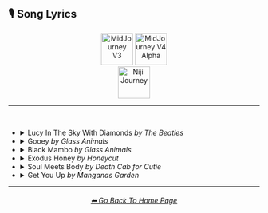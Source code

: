 <h2>🎙 Song Lyrics</h2>

<div align="center">

[<img src="https://github.com/willwulfken/MidJourney-Styles-and-Keywords-Reference/blob/main/Images/Repo_Parts/WEBP/Buttons/Version_Buttons/button_version_V3_inactive_half.webp?raw=true" alt="MidJourney V3" height="64" />](https://github.com/willwulfken/MidJourney-Styles-and-Keywords-Reference/blob/main/Pages/MJ_V3/Style_Pages/Just_The_Style/Song_Lyrics.md)
[<img src="https://github.com/willwulfken/MidJourney-Styles-and-Keywords-Reference/blob/main/Images/Repo_Parts/WEBP/Buttons/Version_Buttons/button_version_V4_Alpha_active_half.webp?raw=true" alt="MidJourney V4 Alpha" height="64" />](https://github.com/willwulfken/MidJourney-Styles-and-Keywords-Reference/blob/main/Pages/Midjourney_Beta_Features/MJ_V4_Alpha/Style_Pages/Song_Lyrics.md)
<br>
[<img src="https://github.com/willwulfken/MidJourney-Styles-and-Keywords-Reference/blob/main/Images/Repo_Parts/WEBP/Buttons/Version_Buttons/button_version_niji_inactive_full.webp?raw=true" alt="Niji Journey" height="64" />](https://github.com/willwulfken/MidJourney-Styles-and-Keywords-Reference/blob/main/Pages/Niji_Journey/Style_Pages/Song_Lyrics.md)


</div>

<hr>
<br>


- <details><summary>Lucy In The Sky With Diamonds <i color=gray>by The Beatles</i></summary><p><div align="center">

    | Lucy In The Sky With Diamonds | <img src="https://github.com/willwulfken/MidJourney-Styles-and-Keywords-Reference/blob/main/Images/MJ_V3/Song_Lyrics/Lucy_In_The_Sky_With_Diamonds/Lucy_In_The_Sky_With_Diamonds.png?raw=true" width="128" /> |
    | :-: | :-: |
    | <i color=gray>by The Beatles</i> | <img src="https://github.com/willwulfken/MidJourney-Styles-and-Keywords-Reference/blob/main/Images/MJ_V3/Song_Lyrics/Lucy_In_The_Sky_With_Diamonds/The_Beatles.png?raw=true" width="128" /> |

    <table>
        <tr>
            <td><a href="https://www.musixmatch.com/lyrics/The-Beatles/Lucy-in-the-Sky-With-Diamonds">Lyrics on MusixMatch</a></td>
            <td><a href="https://open.spotify.com/track/25yQPHgC35WNnnOUqFhgVR?si=b852a85df2b14988">Open on Spotify</a></td>
        </tr>
    </table>

    <br>

    | | |
    | :-: | :-: |
    | A boat on a river with tangerine trees and marmalade skies | <img src="https://github.com/willwulfken/MidJourney-Styles-and-Keywords-Reference/blob/main/Images/MJ_V3/Song_Lyrics/Lucy_In_The_Sky_With_Diamonds/A_boat_on_a_river_with_tangerine_trees_and_marmalad.png?raw=true" width="256" /> |
    | Cellophane flowers of yellow and green towering over your head | <img src="https://github.com/willwulfken/MidJourney-Styles-and-Keywords-Reference/blob/main/Images/MJ_V3/Song_Lyrics/Lucy_In_The_Sky_With_Diamonds/Cellophane_flowers_of_yellow_and_green_towering_ove.png?raw=true" width="256" /> |
    | Look for the girl with the sun in her eyes and she's gone | <img src="https://github.com/willwulfken/MidJourney-Styles-and-Keywords-Reference/blob/main/Images/MJ_V3/Song_Lyrics/Lucy_In_The_Sky_With_Diamonds/Look_for_the_girl_with_the_sun_in_her_eyes_and_shes.png?raw=true" width="256" /> |
    | A bridge by a fountain where rocking horse people eat marshmallow pies | <img src="https://github.com/willwulfken/MidJourney-Styles-and-Keywords-Reference/blob/main/Images/MJ_V3/Song_Lyrics/Lucy_In_The_Sky_With_Diamonds/A_bridge_by_a_fountain_where_rocking_horse_people_e.png?raw=true" width="256" /> |
    | Everyone smiles as you drift past the flowers that grow so incredibly high | <img src="https://github.com/willwulfken/MidJourney-Styles-and-Keywords-Reference/blob/main/Images/MJ_V3/Song_Lyrics/Lucy_In_The_Sky_With_Diamonds/Everyone_smiles_as_you_drift_past_the_flowers_that_.png?raw=true" width="256" /> |
    | Newspaper taxis appear on the shore waiting to take you away | <img src="https://github.com/willwulfken/MidJourney-Styles-and-Keywords-Reference/blob/main/Images/MJ_V3/Song_Lyrics/Lucy_In_The_Sky_With_Diamonds/Newspaper_taxis_appear_on_the_shore_waiting_to_take.png?raw=true" width="256" /> |
    | Climb in the back with your head in the clouds and you're gone | <img src="https://github.com/willwulfken/MidJourney-Styles-and-Keywords-Reference/blob/main/Images/MJ_V3/Song_Lyrics/Lucy_In_The_Sky_With_Diamonds/Climb_in_the_back_with_your_head_in_the_clouds_and_.png?raw=true" width="256" /> |
    | A train in a station with plasticine porters with looking glass ties | <img src="https://github.com/willwulfken/MidJourney-Styles-and-Keywords-Reference/blob/main/Images/MJ_V3/Song_Lyrics/Lucy_In_The_Sky_With_Diamonds/A_train_in_a_station_with_plasticine_porters_with_l.png?raw=true" width="256" /> |
    | Suddenly someone is there at the turnstile, the girl with the kaleidoscope eyes | <img src="https://github.com/willwulfken/MidJourney-Styles-and-Keywords-Reference/blob/main/Images/MJ_V3/Song_Lyrics/Lucy_In_The_Sky_With_Diamonds/Suddenly_someone_is_there_at_the_turnstile_the_girl.png?raw=true" width="256" /> |

  </div></p></details>


- <details><summary>Gooey <i color=gray>by Glass Animals</i></summary><p><div align="center">

    | Gooey | <img src="https://github.com/willwulfken/MidJourney-Styles-and-Keywords-Reference/blob/main/Images/MJ_V3/Song_Lyrics/Gooey/Gooey.png?raw=true" width="128" /> |
    | :-: | :-: |
    | <i color=gray>by Glass Animals</i> | <img src="https://github.com/willwulfken/MidJourney-Styles-and-Keywords-Reference/blob/main/Images/MJ_V3/Song_Lyrics/Gooey/Glass_Animals.png?raw=true" width="128" /> |

    <table>
        <tr>
            <td><a href="https://www.musixmatch.com/lyrics/Glass-Animals/Gooey">Lyrics on MusixMatch</a></td>
            <td><a href="https://open.spotify.com/track/1gk3FhAV07q9Jg77UxnVjX?si=68046fa671c64fee">Open on Spotify</a></td>
        </tr>
    </table>

    <br>

    | | |
    | :-: | :-: |
    | The jungle slang spinning 'round my head and I stare | <img src="https://github.com/willwulfken/MidJourney-Styles-and-Keywords-Reference/blob/main/Images/MJ_V3/Song_Lyrics/Gooey/The_jungle_slang_spinning_round_my_head_and_I_stare.png?raw=true" width="256" /> |
    | A woozy youth dopes up on her silky smooth perfume | <img src="https://github.com/willwulfken/MidJourney-Styles-and-Keywords-Reference/blob/main/Images/MJ_V3/Song_Lyrics/Gooey/A_woozy_youth_dopes_up_on_her_silky_smooth_perfume.png?raw=true" width="256" /> |
    | Wanna sip the smooth air, kick it in the sand | <img src="https://github.com/willwulfken/MidJourney-Styles-and-Keywords-Reference/blob/main/Images/MJ_V3/Song_Lyrics/Gooey/Wanna_sip_the_smooth_air_kick_it_in_the_sand.png?raw=true" width="256" /> |
    | I'd say I told you so but you just gonna cry you just wanna know those peanut butter vibes | <img src="https://github.com/willwulfken/MidJourney-Styles-and-Keywords-Reference/blob/main/Images/MJ_V3/Song_Lyrics/Gooey/Id_say_I_told_you_so_but_you_just_gonna_cry_you_jus.png?raw=true" width="256" /> |
    | Mind my wicked words and tipsy topsy slurs | <img src="https://github.com/willwulfken/MidJourney-Styles-and-Keywords-Reference/blob/main/Images/MJ_V3/Song_Lyrics/Gooey/Mind_my_wicked_words_and_tipsy_topsy_slurs.png?raw=true" width="256" /> |
    | I take your gloom, I curl it up and puff it into plumes | <img src="https://github.com/willwulfken/MidJourney-Styles-and-Keywords-Reference/blob/main/Images/MJ_V3/Song_Lyrics/Gooey/I_take_your_gloom_I_curl_it_up_and_puff_it_into_plu.png?raw=true" width="256" /> |
    | Hold my hand and float back to the summertime | <img src="https://github.com/willwulfken/MidJourney-Styles-and-Keywords-Reference/blob/main/Images/MJ_V3/Song_Lyrics/Gooey/Hold_my_hand_and_float_back_to_the_summertime.png?raw=true" width="256" /> |
    | Tangled in the willows now our tongues are tied | <img src="https://github.com/willwulfken/MidJourney-Styles-and-Keywords-Reference/blob/main/Images/MJ_V3/Song_Lyrics/Gooey/Tangled_in_the_willows_now_our_tongues_are_tied.png?raw=true" width="256" /> |
    | Tripping around the tree stumps in your summer smile | <img src="https://github.com/willwulfken/MidJourney-Styles-and-Keywords-Reference/blob/main/Images/MJ_V3/Song_Lyrics/Gooey/Tripping_around_the_tree_stumps_in_your_summer_smil.png?raw=true" width="256" /> |
    
  </div></p></details>


- <details><summary>Black Mambo <i color=gray>by Glass Animals</i></summary><p><div align="center">

    | Black Mambo | <img src="https://github.com/willwulfken/MidJourney-Styles-and-Keywords-Reference/blob/main/Images/MJ_V3/Song_Lyrics/Black_Mambo/Black_Mambo.png?raw=true" width="128" /> |
    | :-: | :-: |
    | <i color=gray>by Glass Animals</i> | <img src="https://github.com/willwulfken/MidJourney-Styles-and-Keywords-Reference/blob/main/Images/MJ_V3/Song_Lyrics/Black_Mambo/Glass_Animals.png?raw=true" width="128" /> |

    <table>
        <tr>
            <td><a href="https://www.musixmatch.com/lyrics/Glass-Animals/Black-Mambo">Lyrics on MusixMatch</a></td>
            <td><a href="https://open.spotify.com/track/63OC8cNa4ZnFB3bbvbWCOc?si=652fb05dd8f64eac">Open on Spotify</a></td>
        </tr>
    </table>

    <br>

    | | |
    | :-: | :-: |
    | What'll it be now Mr. Mole? Whisper sloth in curls of smoke. | <img src="https://github.com/willwulfken/MidJourney-Styles-and-Keywords-Reference/blob/main/Images/MJ_V3/Song_Lyrics/Black_Mambo/Whatll_it_be_now_Mr._Mole_Whisper_sloth_in_curls_of.png?raw=true" width="256" /> |
    | Take a back seat, or play pharaoh? Dance with me and shake your bones | <img src="https://github.com/willwulfken/MidJourney-Styles-and-Keywords-Reference/blob/main/Images/MJ_V3/Song_Lyrics/Black_Mambo/Take_a_back_seat_or_play_pharaoh_Dance_with_me_and_.png?raw=true" width="256" /> |
    | Slow down, it's a science, He's been waiting to bring you down | <img src="https://github.com/willwulfken/MidJourney-Styles-and-Keywords-Reference/blob/main/Images/MJ_V3/Song_Lyrics/Black_Mambo/Slow_down_its_a_science_Hes_been_waiting_to_bring_y.png?raw=true" width="256" /> |
    | Snake eyed with a sly smile, He can hold you and shake you dry | <img src="https://github.com/willwulfken/MidJourney-Styles-and-Keywords-Reference/blob/main/Images/MJ_V3/Song_Lyrics/Black_Mambo/Snake_eyed_with_a_sly_smile_He_can_hold_you_and_sha.png?raw=true" width="256" /> |
    | Leopards laze each on plush pillows | <img src="https://github.com/willwulfken/MidJourney-Styles-and-Keywords-Reference/blob/main/Images/MJ_V3/Song_Lyrics/Black_Mambo/Leopards_laze_each_on_plush_pillows.png?raw=true" width="256" /> |
    | Slender capes of red and chrome | <img src="https://github.com/willwulfken/MidJourney-Styles-and-Keywords-Reference/blob/main/Images/MJ_V3/Song_Lyrics/Black_Mambo/Slender_capes_of_red_and_chrome.png?raw=true" width="256" /> |
    | Paperback dreams in their deep doze twitch their toes to black mambo | <img src="https://github.com/willwulfken/MidJourney-Styles-and-Keywords-Reference/blob/main/Images/MJ_V3/Song_Lyrics/Black_Mambo/Paperback_dreams_in_their_deep_doze_twitch_their_to.png?raw=true" width="256" /> |
    | Wanna play cheat now? says the sloth, A domino flush to his nose, Tickle that cheek and take your throne, Pump your veins with gushing gold | <img src="https://github.com/willwulfken/MidJourney-Styles-and-Keywords-Reference/blob/main/Images/MJ_V3/Song_Lyrics/Black_Mambo/Wanna_play_cheat_now_says_the_sloth_A_domino_flush_.png?raw=true" width="256" /> |

  </div></p></details>


- <details><summary>Exodus Honey <i color=gray>by Honeycut</i></summary><p><div align="center">

    | Exodus Honey | <img src="https://github.com/willwulfken/MidJourney-Styles-and-Keywords-Reference/blob/main/Images/MJ_V3/Song_Lyrics/Exodus_Honey/Exodus_Honey.png?raw=true" width="128" /> |
    | :-: | :-: |
    | <i color=gray>by Honeycut</i> | <img src="https://github.com/willwulfken/MidJourney-Styles-and-Keywords-Reference/blob/main/Images/MJ_V3/Song_Lyrics/Exodus_Honey/Honeycut.png?raw=true" width="128" /> |

    <table>
        <tr>
            <td><a href="https://www.musixmatch.com/lyrics/Honeycut/Exodus-Honey">Lyrics on MusixMatch</a></td>
            <td><a href="https://open.spotify.com/track/1Yw08t019DZDXkYzol5Zh3?si=1b1663f5cf1b45a0">Open on Spotify</a></td>
        </tr>
    </table>

    <br>

    | | |
    | :-: | :-: |
    | How does the brain connect to the body, How does it wake from a dream? | <img src="https://github.com/willwulfken/MidJourney-Styles-and-Keywords-Reference/blob/main/Images/MJ_V3/Song_Lyrics/Exodus_Honey/How_does_the_brain_connect_to_the_body_How_does_it_.png?raw=true" width="256" /> |
    | I'm not here with you, I see your lips are moving too and they can talk and talk | <img src="https://github.com/willwulfken/MidJourney-Styles-and-Keywords-Reference/blob/main/Images/MJ_V3/Song_Lyrics/Exodus_Honey/Im_not_here_with_you_I_see_your_lips_are_moving_too.png?raw=true" width="256" /> |
    | I think we might be having a blast | <img src="https://github.com/willwulfken/MidJourney-Styles-and-Keywords-Reference/blob/main/Images/MJ_V3/Song_Lyrics/Exodus_Honey/I_think_we_might_be_having_a_blast.png?raw=true" width="256" /> |
    | Presently I'm gone somewhere on a long celestial sleepwalk | <img src="https://github.com/willwulfken/MidJourney-Styles-and-Keywords-Reference/blob/main/Images/MJ_V3/Song_Lyrics/Exodus_Honey/Presently_Im_gone_somewhere_on_a_long_celestial_sle.png?raw=true" width="256" /> |
    | How do you make a life out of nothing and make nothing out of your life | <img src="https://github.com/willwulfken/MidJourney-Styles-and-Keywords-Reference/blob/main/Images/MJ_V3/Song_Lyrics/Exodus_Honey/How_do_you_make_a_life_out_of_nothing_and_make_noth.png?raw=true" width="256" /> |
    | Blink, I don't want to wink, I just want to take siestas all day | <img src="https://github.com/willwulfken/MidJourney-Styles-and-Keywords-Reference/blob/main/Images/MJ_V3/Song_Lyrics/Exodus_Honey/Blink_I_dont_want_to_wink_I_just_want_to_take_siest.png?raw=true" width="256" /> |
    | I say stop the war, I'm glad I still wanna have my car so I can drink and drive, I can't believe I'm still alive | <img src="https://github.com/willwulfken/MidJourney-Styles-and-Keywords-Reference/blob/main/Images/MJ_V3/Song_Lyrics/Exodus_Honey/I_say_stop_the_war_Im_glad_I_still_wanna_have_my_ca.png?raw=true" width="256" /> |

  </div></p></details>


- <details><summary>Soul Meets Body <i color=gray>by Death Cab for Cutie</i></summary><p><div align="center">

    | Soul Meets Body | <img src="https://github.com/willwulfken/MidJourney-Styles-and-Keywords-Reference/blob/main/Images/MJ_V3/Song_Lyrics/Soul_Meets_Body/Soul_Meets_Body.png?raw=true" width="128" /> |
    | :-: | :-: |
    | <i color=gray>by Death Cab for Cutie</i> | <img src="https://github.com/willwulfken/MidJourney-Styles-and-Keywords-Reference/blob/main/Images/MJ_V3/Song_Lyrics/Soul_Meets_Body/Death_Cab_for_Cutie.png?raw=true" width="128" /> |

    <table>
        <tr>
            <td><a href="https://www.musixmatch.com/lyrics/Death-Cab-for-Cutie/Soul-Meets-Body-Rolling-Stone-Original">Lyrics on MusixMatch</a></td>
            <td><a href="https://open.spotify.com/track/5yc59J3MR3tVDPTOgwgRI5?si=35c56f5dbd2944ed">Open on Spotify</a></td>
        </tr>
    </table>

    <br>

    | | |
    | :-: | :-: |
    | I want to live where soul meets body and let the sun wrap its arms around me and bathe my skin in water cool and cleansing and feel, feel what its like to be new | <img src="https://github.com/willwulfken/MidJourney-Styles-and-Keywords-Reference/blob/main/Images/MJ_V3/Song_Lyrics/Soul_Meets_Body/I_want_to_live_where_soul_meets_body_and_let_the_su.png?raw=true" width="256" /> |
    | Cause in my head there's a greyhound station where I send my thoughts to far off destinations so they may have a chance of finding a place where they're far more suited than here | <img src="https://github.com/willwulfken/MidJourney-Styles-and-Keywords-Reference/blob/main/Images/MJ_V3/Song_Lyrics/Soul_Meets_Body/Cause_in_my_head_theres_a_greyhound_station_where_I.png?raw=true" width="256" /> |
    | And I cannot guess what we'll discover when we turn the dirt with our palms cupped like shovels | <img src="https://github.com/willwulfken/MidJourney-Styles-and-Keywords-Reference/blob/main/Images/MJ_V3/Song_Lyrics/Soul_Meets_Body/And_I_cannot_guess_what_well_discover_when_we_turn_.png?raw=true" width="256" /> |
    | But I know our filthy hands can wash one another's and not one speck will remain | <img src="https://github.com/willwulfken/MidJourney-Styles-and-Keywords-Reference/blob/main/Images/MJ_V3/Song_Lyrics/Soul_Meets_Body/But_I_know_our_filthy_hands_can_wash_one_anothers_a.png?raw=true" width="256" /> |
    | I do believe it's true that there are roads left in both of our shoes | <img src="https://github.com/willwulfken/MidJourney-Styles-and-Keywords-Reference/blob/main/Images/MJ_V3/Song_Lyrics/Soul_Meets_Body/I_do_believe_its_true_that_there_are_roads_left_in_.png?raw=true" width="256" /> |
    | But if the silence takes you then I hope it takes me too | <img src="https://github.com/willwulfken/MidJourney-Styles-and-Keywords-Reference/blob/main/Images/MJ_V3/Song_Lyrics/Soul_Meets_Body/But_if_the_silence_takes_you_then_I_hope_it_takes_m.png?raw=true" width="256" /> |
    | So brown eyes I hold you near cause you're the only song I want to hear | <img src="https://github.com/willwulfken/MidJourney-Styles-and-Keywords-Reference/blob/main/Images/MJ_V3/Song_Lyrics/Soul_Meets_Body/So_brown_eyes_I_hold_you_near_cause_youre_the_only_.png?raw=true" width="256" /> |
    | A melody softly soaring through my atmosphere | <img src="https://github.com/willwulfken/MidJourney-Styles-and-Keywords-Reference/blob/main/Images/MJ_V3/Song_Lyrics/Soul_Meets_Body/A_melody_softly_soaring_through_my_atmosphere.png?raw=true" width="256" /> |

  </div></p></details>


- <details><summary>Get You Up <i color=gray>by Manganas Garden</i></summary><p><div align="center">

    | Get You Up | <img src="https://github.com/willwulfken/MidJourney-Styles-and-Keywords-Reference/blob/main/Images/MJ_V3/Song_Lyrics/Get_You_Up/Get_You_Up.png?raw=true" width="128" /> |
    | :-: | :-: |
    | <i color=gray>by Manganas Garden</i> | <img src="https://github.com/willwulfken/MidJourney-Styles-and-Keywords-Reference/blob/main/Images/MJ_V3/Song_Lyrics/Get_You_Up/Manganas_Garden.png?raw=true" width="128" /> |

    <table>
        <tr>
            <td><a href="https://www.musixmatch.com/lyrics/Manganas-Garden/Get-You-Up">Lyrics on MusixMatch</a></td>
            <td><a href="https://open.spotify.com/track/2d9Jah1KAB4Bql6VI0FeMk?si=ba6f63847a6643e1">Open on Spotify</a></td>
        </tr>
    </table>

    <br>

    | | |
    | :-: | :-: |
    | She ain't comin' back no more, got enough of city life | <img src="https://github.com/willwulfken/MidJourney-Styles-and-Keywords-Reference/blob/main/Images/MJ_V3/Song_Lyrics/Get_You_Up/She_aint_comin_back_no_more_got_enough_of_city_life.png?raw=true" width="256" /> |
    | Oh, a minute to gather my thoughts, baby this is what I want | <img src="https://github.com/willwulfken/MidJourney-Styles-and-Keywords-Reference/blob/main/Images/MJ_V3/Song_Lyrics/Get_You_Up/Oh_a_minute_to_gather_my_thoughts_baby_this_is_what.png?raw=true" width="256" /> |
    | Leaving for a holiday, sever our weight | <img src="https://github.com/willwulfken/MidJourney-Styles-and-Keywords-Reference/blob/main/Images/MJ_V3/Song_Lyrics/Get_You_Up/Leaving_for_a_holiday_sever_our_weight.png?raw=true" width="256" /> |
    | Majestic pull, this my everlasting love | <img src="https://github.com/willwulfken/MidJourney-Styles-and-Keywords-Reference/blob/main/Images/MJ_V3/Song_Lyrics/Get_You_Up/Majestic_pull_this_my_everlasting_love.png?raw=true" width="256" /> |
    | I'll be with you right on time to get you up | <img src="https://github.com/willwulfken/MidJourney-Styles-and-Keywords-Reference/blob/main/Images/MJ_V3/Song_Lyrics/Get_You_Up/Ill_be_with_you_right_on_time_to_get_you_up.png?raw=true" width="256" /> |
    | You'll be my, my sweet surrender | <img src="https://github.com/willwulfken/MidJourney-Styles-and-Keywords-Reference/blob/main/Images/MJ_V3/Song_Lyrics/Get_You_Up/Youll_be_my_my_sweet_surrender.png?raw=true" width="256" /> |
    | Sailing on a strip of sun by the wind we travel light | <img src="https://github.com/willwulfken/MidJourney-Styles-and-Keywords-Reference/blob/main/Images/MJ_V3/Song_Lyrics/Get_You_Up/Sailing_on_a_strip_of_sun_by_the_wind_we_travel_lig.png?raw=true" width="256" /> |
    | I think we've got an endless run, coming up ahead, filling up a cavity | <img src="https://github.com/willwulfken/MidJourney-Styles-and-Keywords-Reference/blob/main/Images/MJ_V3/Song_Lyrics/Get_You_Up/I_think_weve_got_an_endless_run_coming_up_ahead_fil.png?raw=true" width="256" /> |
    | Riding on a? off course, came across a wonderland | <img src="https://github.com/willwulfken/MidJourney-Styles-and-Keywords-Reference/blob/main/Images/MJ_V3/Song_Lyrics/Get_You_Up/Riding_on_a_off_course_came_across_a_wonderland.png?raw=true" width="256" /> |
    | The feelin' we've been looking for emanating back and forth | <img src="https://github.com/willwulfken/MidJourney-Styles-and-Keywords-Reference/blob/main/Images/MJ_V3/Song_Lyrics/Get_You_Up/The_feelin_weve_been_looking_for_emanating_back_and.png?raw=true" width="256" /> |
    | Time fell out of vanity, now I feel free | <img src="https://github.com/willwulfken/MidJourney-Styles-and-Keywords-Reference/blob/main/Images/MJ_V3/Song_Lyrics/Get_You_Up/Time_fell_out_of_vanity_now_I_feel_free.png?raw=true" width="256" /> |

  </div></p></details>


<hr><!--------------->
<div align="center">
<h6><a href="https://github.com/willwulfken/MidJourney-Styles-and-Keywords-Reference/blob/main/README.md">⬅ Go Back To Home Page</a></h6>
</div>